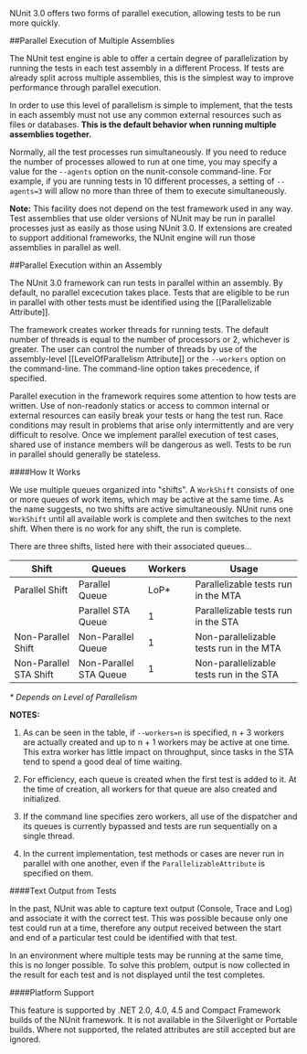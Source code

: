 NUnit 3.0 offers two forms of parallel execution, allowing tests to be run more quickly.

##Parallel Execution of Multiple Assemblies

The NUnit test engine is able to offer a certain degree of parallelization by running the tests in each test assembly in a different Process. If tests are already split across multiple assemblies, this is the simplest way to improve performance through parallel execution.

In order to use this level of parallelism is simple to implement, that the tests in each assembly must not use any common external resources such as files or databases. **This is the default behavior when running multiple assemblies together.**

Normally, all the test processes run simultaneously. If you need to reduce the number of processes allowed to run at one time, you may specify a value for the `--agents` option on the nunit-console command-line. For example, if you are running tests in 10 different processes, a setting of `--agents=3` will allow no more than three of them to execute simultaneously.

**Note:** This facility does not depend on the test framework used in any way. Test assemblies that use older versions of NUnit may be run in parallel processes just as easily as those using NUnit 3.0. If extensions are created to support additional frameworks, the NUnit engine will run those assemblies in parallel as well.

##Parallel Execution within an Assembly

The NUnit 3.0 framework can run tests in parallel within an assembly. By default, no parallel excecution takes place. Tests that are eligible to be run in parallel with other tests must be identified using the [[Parallelizable Attribute]].

The framework creates worker threads for running tests. The default number of threads is equal to the number of processors or 2, whichever is greater. The user can control the number of threads by use of the assembly-level [[LevelOfParallelism Attribute]] or the `--workers` option on the command-line. The command-line option takes precedence, if specified.

Parallel execution in the framework requires some attention to how tests are written. Use of non-readonly statics or access to common internal or external resources can easily break your tests or hang the test run. Race conditions may result in problems that arise only intermittently and are very difficult to resolve. Once we implement parallel execution of test cases, shared use of instance members will be dangerous as well. Tests to be run in parallel should generally be stateless.

####How It Works

We use multiple queues organized into "shifts". A `WorkShift` consists of one or more queues of work items, which may be active at the same time. As the name suggests, no two shifts are active simultaneously. NUnit runs one `WorkShift` until all available work is complete and then switches to the next shift. When there is no work for any shift, the run is complete.

There are three shifts, listed here with their associated queues...

|     Shift              |    Queues              |  Workers  |  Usage    |
|------------------------|------------------------|-----------|-----------|
| Parallel Shift         | Parallel Queue         |    LoP*   | Parallelizable tests run in the MTA |
|                        | Parallel STA Queue     |     1     | Parallelizable tests run in the STA |
| Non-Parallel Shift     | Non-Parallel Queue     |     1     | Non-parallelizable tests run in the MTA |
| Non-Parallel STA Shift | Non-Parallel STA Queue |     1     | Non-parallelizable tests run in the STA |

_* Depends on Level of Parallelism_

**NOTES:**

1. As can be seen in the table, if `--workers=n` is specified, n + 3 workers are actually created and up to n + 1 workers may be active at one time. This extra worker has little impact on throughput, since tasks in the STA tend to spend a good deal of time waiting.

2. For efficiency, each queue is created when the first test is added to it. At the time of creation, all workers for that queue are also created and initialized.

3. If the command line specifies zero workers, all use of the dispatcher and its queues is currently bypassed and tests are run sequentially on a single thread.

4. In the current implementation, test methods or cases are never run in parallel with one another, even if the `ParallelizableAttribute` is specified on them.

####Text Output from Tests

In the past, NUnit was able to capture text output (Console, Trace and Log) and associate it with the correct test. This was possible because only one test could run at a time, therefore any output received between the start and end of a particular test could be identified with that test.

In an environment where multiple tests may be running at the same time, this is no longer possible. To solve this problem, output is now collected in the result for each test and is not displayed until the test completes.

####Platform Support

This feature is supported by .NET 2.0, 4.0, 4.5 and Compact Framework builds of the NUnit framework. It is not available in the  Silverlight or Portable builds. Where not supported, the related attributes are still accepted but are ignored.
